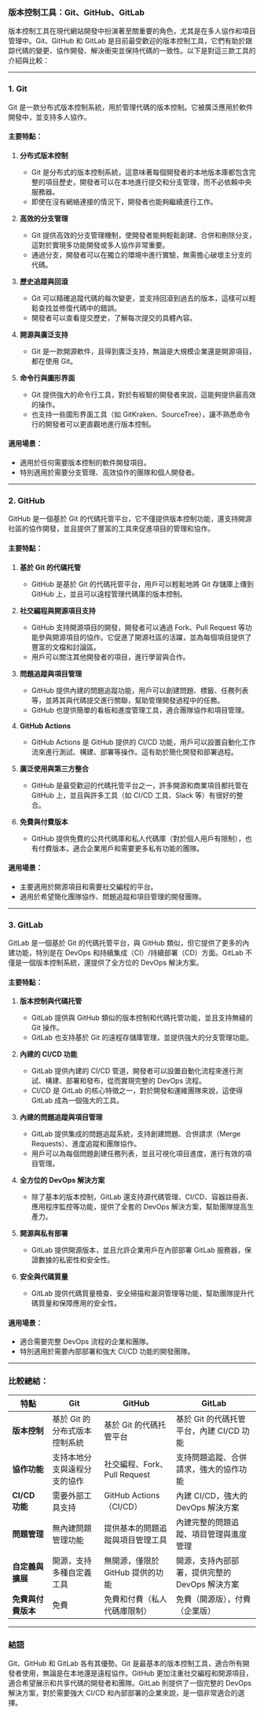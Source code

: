 ### 版本控制工具：Git、GitHub、GitLab

版本控制工具在現代網站開發中扮演著至關重要的角色，尤其是在多人協作和項目管理中。Git、GitHub 和 GitLab 是目前最受歡迎的版本控制工具，它們有助於跟踪代碼的變更、協作開發、解決衝突並保持代碼的一致性。以下是對這三款工具的介紹與比較：

---

### 1. **Git**

Git 是一款分布式版本控制系統，用於管理代碼的版本控制。它被廣泛應用於軟件開發中，並支持多人協作。

#### 主要特點：
1. **分布式版本控制**
   - Git 是分布式的版本控制系統，這意味著每個開發者的本地版本庫都包含完整的項目歷史，開發者可以在本地進行提交和分支管理，而不必依賴中央服務器。
   - 即使在沒有網絡連接的情況下，開發者也能夠繼續進行工作。

2. **高效的分支管理**
   - Git 提供高效的分支管理機制，使開發者能夠輕鬆創建、合併和刪除分支，這對於實現多功能開發或多人協作非常重要。
   - 通過分支，開發者可以在獨立的環境中進行實驗，無需擔心破壞主分支的代碼。

3. **歷史追蹤與回滾**
   - Git 可以精確追蹤代碼的每次變更，並支持回滾到過去的版本，這樣可以輕鬆查找並修復代碼中的錯誤。
   - 開發者可以查看提交歷史，了解每次提交的具體內容。

4. **開源與廣泛支持**
   - Git 是一款開源軟件，且得到廣泛支持，無論是大規模企業還是開源項目，都在使用 Git。

5. **命令行與圖形界面**
   - Git 提供強大的命令行工具，對於有經驗的開發者來說，這能夠提供最高效的操作。
   - 也支持一些圖形界面工具（如 GitKraken、SourceTree），讓不熟悉命令行的開發者可以更直觀地進行版本控制。

#### 適用場景：
- 適用於任何需要版本控制的軟件開發項目。
- 特別適用於需要分支管理、高效協作的團隊和個人開發者。

---

### 2. **GitHub**

GitHub 是一個基於 Git 的代碼托管平台，它不僅提供版本控制功能，還支持開源社區的協作開發，並且提供了豐富的工具來促進項目的管理和協作。

#### 主要特點：
1. **基於 Git 的代碼托管**
   - GitHub 是基於 Git 的代碼托管平台，用戶可以輕鬆地將 Git 存儲庫上傳到 GitHub 上，並且可以遠程管理代碼庫的版本控制。

2. **社交編程與開源項目支持**
   - GitHub 支持開源項目的開發，開發者可以通過 Fork、Pull Request 等功能參與開源項目的協作。它促進了開源社區的活躍，並為每個項目提供了豐富的文檔和討論區。
   - 用戶可以關注其他開發者的項目，進行學習與合作。

3. **問題追蹤與項目管理**
   - GitHub 提供內建的問題追蹤功能，用戶可以創建問題、標籤、任務列表等，並將其與代碼提交進行關聯，幫助管理開發過程中的任務。
   - GitHub 也提供簡單的看板和進度管理工具，適合團隊協作和項目管理。

4. **GitHub Actions**
   - GitHub Actions 是 GitHub 提供的 CI/CD 功能，用戶可以設置自動化工作流來進行測試、構建、部署等操作。這有助於簡化開發和部署過程。

5. **廣泛使用與第三方整合**
   - GitHub 是最受歡迎的代碼托管平台之一，許多開源和商業項目都托管在 GitHub 上，並且與許多工具（如 CI/CD 工具、Slack 等）有很好的整合。

6. **免費與付費版本**
   - GitHub 提供免費的公共代碼庫和私人代碼庫（對於個人用戶有限制），也有付費版本，適合企業用戶和需要更多私有功能的團隊。

#### 適用場景：
- 主要適用於開源項目和需要社交編程的平台。
- 適用於希望簡化團隊協作、問題追蹤和項目管理的開發團隊。

---

### 3. **GitLab**

GitLab 是一個基於 Git 的代碼托管平台，與 GitHub 類似，但它提供了更多的內建功能，特別是在 DevOps 和持續集成（CI）/持續部署（CD）方面。GitLab 不僅是一個版本控制系統，還提供了全方位的 DevOps 解決方案。

#### 主要特點：
1. **版本控制與代碼托管**
   - GitLab 提供與 GitHub 類似的版本控制和代碼托管功能，並且支持無縫的 Git 操作。
   - GitLab 也支持基於 Git 的遠程存儲庫管理，並提供強大的分支管理功能。

2. **內建的 CI/CD 功能**
   - GitLab 提供內建的 CI/CD 管道，開發者可以設置自動化流程來進行測試、構建、部署和發布，從而實現完整的 DevOps 流程。
   - CI/CD 是 GitLab 的核心特徵之一，對於開發和運維團隊來說，這使得 GitLab 成為一個強大的工具。

3. **內建的問題追蹤與項目管理**
   - GitLab 提供集成的問題追蹤系統，支持創建問題、合併請求（Merge Requests）、進度追蹤和團隊協作。
   - 用戶可以為每個問題創建任務列表，並且可視化項目進度，進行有效的項目管理。

4. **全方位的 DevOps 解決方案**
   - 除了基本的版本控制，GitLab 還支持源代碼管理、CI/CD、容器註冊表、應用程序監控等功能，提供了全套的 DevOps 解決方案，幫助團隊提高生產力。

5. **開源與私有部署**
   - GitLab 提供開源版本，並且允許企業用戶在內部部署 GitLab 服務器，保證數據的私密性和安全性。

6. **安全與代碼質量**
   - GitLab 提供代碼質量檢查、安全掃描和漏洞管理等功能，幫助團隊提升代碼質量和保障應用的安全性。

#### 適用場景：
- 適合需要完整 DevOps 流程的企業和團隊。
- 特別適用於需要內部部署和強大 CI/CD 功能的開發團隊。

---

### 比較總結：

| 特點            | **Git**                           | **GitHub**                               | **GitLab**                               |
|-----------------|-----------------------------------|------------------------------------------|------------------------------------------|
| **版本控制**     | 基於 Git 的分布式版本控制系統      | 基於 Git 的代碼托管平台                  | 基於 Git 的代碼托管平台，內建 CI/CD 功能   |
| **協作功能**     | 支持本地分支與遠程分支的協作       | 社交編程、Fork、Pull Request             | 支持問題追蹤、合併請求，強大的協作功能     |
| **CI/CD 功能**   | 需要外部工具支持                   | GitHub Actions（CI/CD）                   | 內建 CI/CD，強大的 DevOps 解決方案       |
| **問題管理**     | 無內建問題管理功能                 | 提供基本的問題追蹤與項目管理工具         | 內建完整的問題追蹤、項目管理與進度管理    |
| **自定義與擴展** | 開源，支持多種自定義工具          | 無開源，僅限於 GitHub 提供的功能         | 開源，支持內部部署，提供完整的 DevOps 解決方案 |
| **免費與付費版本**| 免費                               | 免費和付費（私人代碼庫限制）              | 免費（開源版），付費（企業版）            |

---

### 結語

Git、GitHub 和 GitLab 各有其優勢。Git 是最基本的版本控制工具，適合所有開發者使用，無論是在本地還是遠程協作。GitHub 更加注重社交編程和開源項目，適合希望展示和共享代碼的開發者和團隊。GitLab 則提供了一個完整的 DevOps 解決方案，對於需要強大 CI/CD 和內部部署的企業來說，是一個非常適合的選擇。